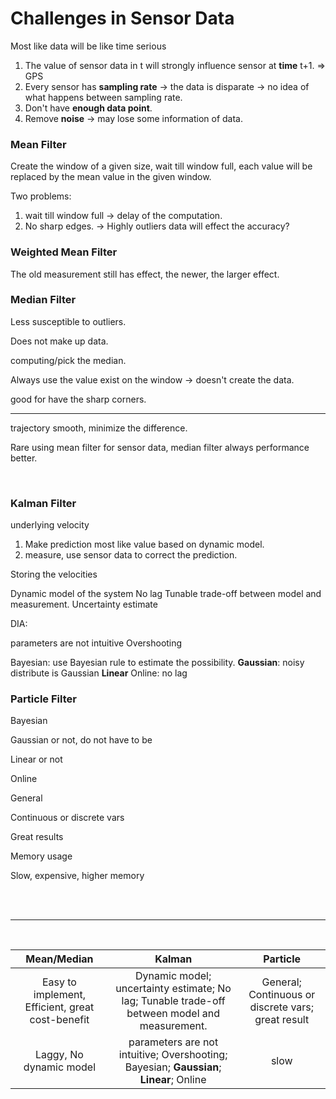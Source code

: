 # Challenges in Sensor Data
Most like data will be like time serious
1. The value of sensor data in t will strongly influence sensor at **time** t+1. => GPS
2. Every sensor has **sampling rate** -> the data is disparate -> no idea of what happens between sampling rate.
3. Don't have **enough data point**.
4. Remove **noise** -> may lose some information of data.


### Mean Filter

Create the window of a given size, wait till window full, each value will be replaced by the mean value in the given window.


Two problems: 

1. wait till window full -> delay of the computation. 
2. No sharp edges. -> Highly outliers data will effect the accuracy?


### Weighted Mean Filter

The old measurement still has effect, the newer, the larger effect.

### Median Filter

Less susceptible to outliers. 

Does not make up data.

computing/pick the median.

Always use the value exist on the window -> doesn't create the data.    

good for have the sharp corners.

---

trajectory smooth, minimize the difference.

Rare using mean filter for sensor data, median filter always performance better. 

<br />




### Kalman Filter

underlying velocity

1. Make prediction most like value based on dynamic model.
2. measure, use sensor data to correct the prediction.

Storing the velocities

Dynamic model of the system
No lag
Tunable trade-off between model and measurement.
Uncertainty estimate

DIA:

parameters are not intuitive
Overshooting

Bayesian: use Bayesian rule to estimate the possibility. 
**Gaussian**: noisy distribute is Gaussian
**Linear**
Online: no lag



### Particle Filter

Bayesian

Gaussian or not, do not have to be

Linear or not

Online



General

Continuous or discrete vars

Great results

Memory usage

Slow, expensive, higher memory

<br />

<br />

---

<br />

|               Mean/Median                |                  Kalman                  |                 Particle                 |
| :--------------------------------------: | :--------------------------------------: | :--------------------------------------: |
| Easy to implement, Efficient, great cost-benefit | Dynamic model; uncertainty estimate; No lag; Tunable trade-off between model and measurement. | General; Continuous or discrete vars; great result |
|         Laggy, No dynamic model          | parameters are not intuitive; Overshooting;  Bayesian; **Gaussian**; **Linear**; Online |                   slow                   |



